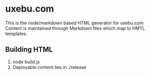 uxebu.com
=========

This is the node/markdown based HTML generator for uxebu.com  
Content is maintained through Markdown files which map to HMTL templates.

Building HTML
-------------

1. node build.js
2. Deployable content lies in ./release
